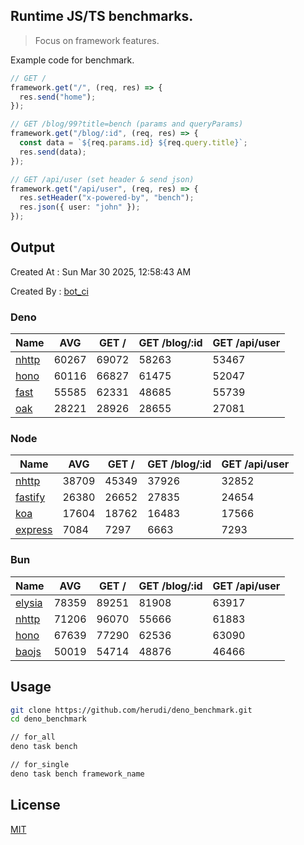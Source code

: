 ## Runtime JS/TS benchmarks.

> Focus on framework features.

Example code for benchmark.
```ts
// GET /
framework.get("/", (req, res) => {
  res.send("home");
});

// GET /blog/99?title=bench (params and queryParams)
framework.get("/blog/:id", (req, res) => {
  const data = `${req.params.id} ${req.query.title}`;
  res.send(data);
});

// GET /api/user (set header & send json)
framework.get("/api/user", (req, res) => {
  res.setHeader("x-powered-by", "bench");
  res.json({ user: "john" });
});
```

## Output
Created At : Sun Mar 30 2025, 12:58:43 AM

Created By : [bot_ci](https://github.com/herudi/deno_benchmarks/commits?author=github-actions%5Bbot%5D)


### Deno
|Name|AVG|GET /|GET /blog/:id|GET /api/user|
|----|----|----|----|----|
|[nhttp](https://github.com/nhttp/nhttp)|60267|69072|58263|53467|
|[hono](https://github.com/honojs/hono)|60116|66827|61475|52047|
|[fast](https://github.com/danteissaias/fast)|55585|62331|48685|55739|
|[oak](https://github.com/oakserver/oak)|28221|28926|28655|27081|
  


### Node
|Name|AVG|GET /|GET /blog/:id|GET /api/user|
|----|----|----|----|----|
|[nhttp](https://github.com/nhttp/nhttp)|38709|45349|37926|32852|
|[fastify](https://github.com/fastify/fastify)|26380|26652|27835|24654|
|[koa](https://github.com/koajs/koa)|17604|18762|16483|17566|
|[express](https://github.com/expressjs/express)|7084|7297|6663|7293|
  


### Bun
|Name|AVG|GET /|GET /blog/:id|GET /api/user|
|----|----|----|----|----|
|[elysia](https://github.com/elysiajs/elysia)|78359|89251|81908|63917|
|[nhttp](https://github.com/nhttp/nhttp)|71206|96070|55666|61883|
|[hono](https://github.com/honojs/hono)|67639|77290|62536|63090|
|[baojs](https://github.com/mattreid1/baojs)|50019|54714|48876|46466|
  



## Usage

```bash
git clone https://github.com/herudi/deno_benchmark.git
cd deno_benchmark

// for_all
deno task bench

// for_single
deno task bench framework_name
```

## License

[MIT](LICENSE)

